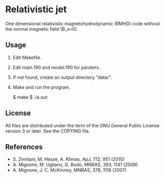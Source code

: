 Relativistic jet
================

One dimensional relativistic magnetohydrodynamic (RMHD) code
without the normal magnetic field (B_x=0).


Usage
-------

1. Edit Makefile.
2. Edit main.f90 and model.f90 for paraters.
3. If not found, create an output directory "data/".
4. Make and run the program.

    $ make
    $ ./a.out


License
-----------

All files are distributed under the term of the GNU General Public License version 3 or later.
See the COPYING file.


References
-----------

 * S. Zenitani, M. Hesse, A. Klimas, ApJ, 712, 951 (2010)
 * A. Mignone, M. Ugliano, G. Bodo, MNRAS, 393, 1141 (2009)
 * A. Mignone, J. C. McKinney, MNRAS, 378, 1118 (2007)
